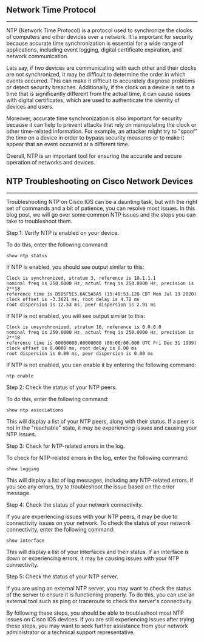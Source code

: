 ## Network Time Protocol

---

NTP (Network Time Protocol) is a protocol used to synchronize the clocks of computers and other devices over a network. It is important for security because accurate time synchronization is essential for a wide range of applications, including event logging, digital certificate expiration, and network communication.

Lets say, if two devices are communicating with each other and their clocks are not synchronized, it may be difficult to determine the order in which events occurred. This can make it difficult to accurately diagnose problems or detect security breaches. Additionally, if the clock on a device is set to a time that is significantly different from the actual time, it can cause issues with digital certificates, which are used to authenticate the identity of devices and users.

Moreover, accurate time synchronization is also important for security because it can help to prevent attacks that rely on manipulating the clock or other time-related information. For example, an attacker might try to "spoof" the time on a device in order to bypass security measures or to make it appear that an event occurred at a different time.

Overall, NTP is an important tool for ensuring the accurate and secure operation of networks and devices.


## NTP Troubleshooting on Cisco Network Devices

---
Troubleshooting NTP on Cisco IOS can be a daunting task, but with the right set of commands and a bit of patience, you can resolve most issues. 
In this blog post, we will go over some common NTP issues and the steps you can take to troubleshoot them.

Step 1: Verify NTP is enabled on your device.

To do this, enter the following command:

`show ntp status`

If NTP is enabled, you should see output similar to this:
```
Clock is synchronized, stratum 3, reference is 10.1.1.1
nominal freq is 250.0000 Hz, actual freq is 250.0000 Hz, precision is 2**18
reference time is D5D5F5E5.6AC5A5A5 (15:48:53.128 CDT Mon Jul 13 2020)
clock offset is -3.3621 ms, root delay is 4.72 ms
root dispersion is 12.53 ms, peer dispersion is 2.91 ms
```
If NTP is not enabled, you will see output similar to this:
```
Clock is unsynchronized, stratum 16, reference is 0.0.0.0
nominal freq is 250.0000 Hz, actual freq is 250.0000 Hz, precision is 2**18
reference time is 00000000.00000000 (00:00:00.000 UTC Fri Dec 31 1999)
clock offset is 0.0000 ms, root delay is 0.00 ms
root dispersion is 0.00 ms, peer dispersion is 0.00 ms
```
If NTP is not enabled, you can enable it by entering the following command:

`ntp enable`

Step 2: Check the status of your NTP peers.

To do this, enter the following command:

`show ntp associations`

This will display a list of your NTP peers, along with their status. If a peer is not in the "reachable" state, it may be experiencing issues and causing your NTP issues.

Step 3: Check for NTP-related errors in the log.

To check for NTP-related errors in the log, enter the following command:

`show logging`

This will display a list of log messages, including any NTP-related errors. If you see any errors, try to troubleshoot the issue based on the error message.

Step 4: Check the status of your network connectivity.

If you are experiencing issues with your NTP peers, it may be due to connectivity issues on your network. 
To check the status of your network connectivity, enter the following command:

`show interface`

This will display a list of your interfaces and their status. If an interface is down or experiencing errors, it may be causing issues with your NTP connectivity.

Step 5: Check the status of your NTP server.

If you are using an external NTP server, you may want to check the status of the server to ensure it is functioning properly. 
To do this, you can use an external tool such as ping or traceroute to check the server's connectivity.

By following these steps, you should be able to troubleshoot most NTP issues on Cisco IOS devices. 
If you are still experiencing issues after trying these steps, you may want to seek further assistance from your network administrator or a technical support representative.
